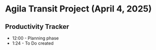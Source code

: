 # Agila Transit Project (April 4, 2025)


## Productivity Tracker
- 12:00 - Planning phase
- 1:24 - To Do created